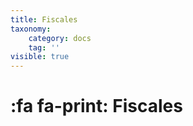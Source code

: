 ```yaml
---
title: Fiscales
taxonomy:
    category: docs
    tag: ''
visible: true
---
```


# :fa fa-print: Fiscales